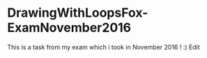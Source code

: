 # DrawingWithLoopsFox-ExamNovember2016
This is a task from my exam which i took in November 2016 ! :)  Edit
